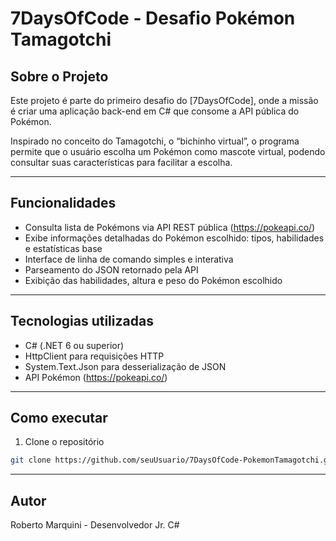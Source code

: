 # 7DaysOfCode - Desafio Pokémon Tamagotchi

## Sobre o Projeto

Este projeto é parte do primeiro desafio do [7DaysOfCode], onde a missão é criar uma aplicação back-end em C# que consome a API pública do Pokémon.

Inspirado no conceito do Tamagotchi, o “bichinho virtual”, o programa permite que o usuário escolha um Pokémon como mascote virtual, podendo consultar suas características para facilitar a escolha.

---

## Funcionalidades

- Consulta lista de Pokémons via API REST pública (https://pokeapi.co/)
- Exibe informações detalhadas do Pokémon escolhido: tipos, habilidades e estatísticas base
- Interface de linha de comando simples e interativa
- Parseamento do JSON retornado pela API
- Exibição das habilidades, altura e peso do Pokémon escolhido

---

## Tecnologias utilizadas

- C# (.NET 6 ou superior)
- HttpClient para requisições HTTP
- System.Text.Json para desserialização de JSON
- API Pokémon (https://pokeapi.co/)

---

## Como executar

1. Clone o repositório

```bash
git clone https://github.com/seuUsuario/7DaysOfCode-PokemonTamagotchi.git
```
---

## Autor

Roberto Marquini - Desenvolvedor Jr. C#
